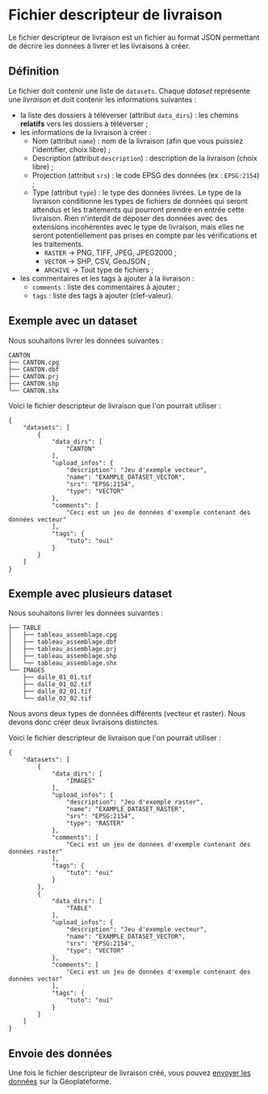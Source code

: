# Fichier descripteur de livraison

Le fichier descripteur de livraison est un fichier au format JSON permettant de décrire les données à livrer et les livraisons à créer.

## Définition

Le fichier doit contenir une liste de `datasets`. Chaque *dataset* représente une *livraison* et doit contenir les informations suivantes :

* la liste des dossiers à téléverser (attribut `data_dirs`) : les chemins **relatifs** vers les dossiers à téléverser ;
* les informations de la livraison à créer :
    * Nom (attribut `name`) : nom de la livraison (afin que vous puissiez l'identifier, choix libre) ;
    * Description (attribut `description`) : description de la livraison (choix libre) ;
    * Projection (attribut `srs`) : le code EPSG des données (ex : `EPSG:2154`) ;
    * Type (attribut `type`) : le type des données livrées. Le type de la livraison conditionne les types de fichiers de données qui seront attendus et les traitements qui pourront prendre en entrée cette livraison. Rien n'interdit de déposer des données avec des extensions incohérentes avec le type de livraison, mais elles ne seront potentiellement pas prises en compte par les vérifications et les traitements.
        * `RASTER` -> PNG, TIFF, JPEG, JPEG2000 ;
        * `VECTOR` -> SHP, CSV, GeoJSON ;
        * `ARCHIVE` -> Tout type de fichiers ;
* les commentaires et les tags à ajouter à la livraison :
    * `comments` : liste des commentaires à ajouter ;
    * `tags` : liste des tags à ajouter (clef-valeur).

## Exemple avec un dataset

Nous souhaitons livrer les données suivantes :

```
CANTON
├── CANTON.cpg
├── CANTON.dbf
├── CANTON.prj
├── CANTON.shp
└── CANTON.shx
```

Voici le fichier descripteur de livraison que l'on pourrait utiliser :

```
{
    "datasets": [
        {
            "data_dirs": [
                "CANTON"
            ],
            "upload_infos": {
                "description": "Jeu d'exemple vecteur",
                "name": "EXAMPLE_DATASET_VECTOR",
                "srs": "EPSG:2154",
                "type": "VECTOR"
            },
            "comments": [
                "Ceci est un jeu de données d'exemple contenant des données vecteur"
            ],
            "tags": {
                "tuto": "oui"
            }
        }
    ]
}
```

## Exemple avec plusieurs dataset

Nous souhaitons livrer les données suivantes :

```
├── TABLE
│   ├── tableau_assemblage.cpg
│   ├── tableau_assemblage.dbf
│   ├── tableau_assemblage.prj
│   ├── tableau_assemblage.shp
│   └── tableau_assemblage.shx
└── IMAGES
    ├── dalle_01_01.tif
    ├── dalle_01_02.tif
    ├── dalle_02_01.tif
    └── dalle_02_02.tif
```

Nous avons deux types de données différents (vecteur et raster). Nous devons donc créer deux livraisons distinctes.

Voici le fichier descripteur de livraison que l'on pourrait utiliser :

```
{
    "datasets": [
        {
            "data_dirs": [
                "IMAGES"
            ],
            "upload_infos": {
                "description": "Jeu d'exemple raster",
                "name": "EXAMPLE_DATASET_RASTER",
                "srs": "EPSG:2154",
                "type": "RASTER"
            },
            "comments": [
                "Ceci est un jeu de données d'exemple contenant des données raster"
            ],
            "tags": {
                "tuto": "oui"
            }
        },
        {
            "data_dirs": [
                "TABLE"
            ],
            "upload_infos": {
                "description": "Jeu d'exemple vecteur",
                "name": "EXAMPLE_DATASET_VECTOR",
                "srs": "EPSG:2154",
                "type": "VECTOR"
            },
            "comments": [
                "Ceci est un jeu de données d'exemple contenant des données vector"
            ],
            "tags": {
                "tuto": "oui"
            }
        }
    ]
}
```

## Envoie des données

Une fois le fichier descripteur de livraison créé, vous pouvez [envoyer les données](comme-executable.md#envoyer-des-donnees) sur la Géoplateforme.

